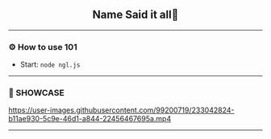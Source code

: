 <div align="center">
  <kbd>
  <a href="https://github.com/idkwhyiusethisname/Flexass-spoofer">
  </a>
  </kbd>
  
  <h2 align="center">Name Said it all🤷</h2>

  
</div>

---------------------------------------

### ⚙️ How to use 101
* Start: `node ngl.js`

---------------------------------------

### 🎥 SHOWCASE




https://user-images.githubusercontent.com/99200719/233042824-b11ae930-5c9e-46d1-a844-22456467695a.mp4


---------------------------------------

